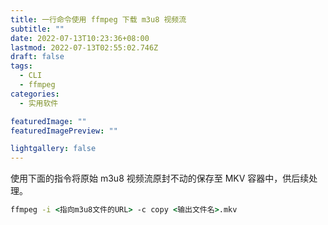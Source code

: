 ```yaml
---
title: 一行命令使用 ffmpeg 下载 m3u8 视频流
subtitle: ""
date: 2022-07-13T10:23:36+08:00
lastmod: 2022-07-13T02:55:02.746Z
draft: false
tags:
  - CLI
  - ffmpeg
categories:
  - 实用软件

featuredImage: ""
featuredImagePreview: ""

lightgallery: false
---
```


使用下面的指令将原始 m3u8 视频流原封不动的保存至 MKV 容器中，供后续处理。

```cmd
ffmpeg -i <指向m3u8文件的URL> -c copy <输出文件名>.mkv
```
